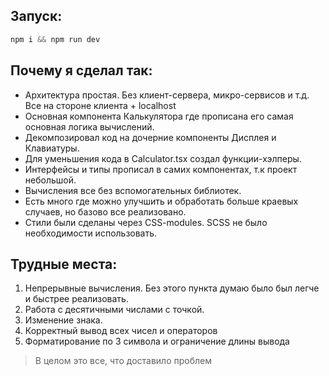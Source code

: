## Запуск:
```js
npm i && npm run dev
```
## Почему я сделал так:
- Архитектура простая. Без клиент-сервера, микро-сервисов и т.д. Все на стороне клиента + localhost
- Основная компонента Калькулятора где прописана его самая основная логика вычислений.
- Декомпозировал код на дочерние компоненты Дисплея и Клавиатуры.
- Для уменьшения кода в Calculator.tsx создал функции-хэлперы.
- Интерфейсы и типы прописал в самих компонентах, т.к проект небольшой.
- Вычисления все без вспомогательных библиотек.
- Есть много где можно улучшить и обработать больше краевых случаев, но базово все реализовано.
- Стили были сделаны через CSS-modules. SCSS не было необходимости использовать.
## Трудные места:
1) Непрерывные вычисления. Без этого пункта думаю было был легче и быстрее реализовать.
2) Работа с десятичными числами с точкой.
3) Изменение знака.
4) Корректный вывод всех чисел и операторов
5) Форматирование по 3 символа и ограничение длины вывода

> В целом это все, что доставило проблем
